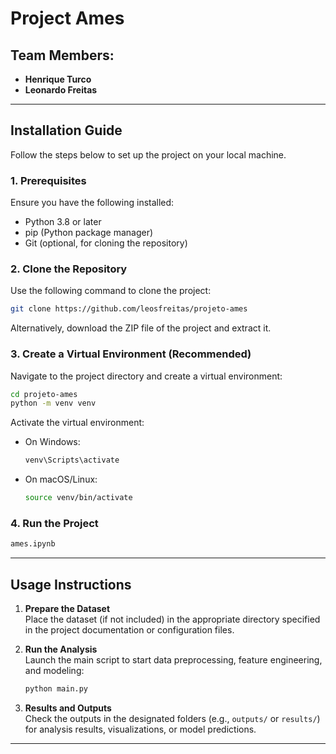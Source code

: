 # Project Ames

## Team Members:
- **Henrique Turco**  
- **Leonardo Freitas**

---

## Installation Guide

Follow the steps below to set up the project on your local machine.

### 1. Prerequisites
Ensure you have the following installed:
- Python 3.8 or later
- pip (Python package manager)
- Git (optional, for cloning the repository)

### 2. Clone the Repository
Use the following command to clone the project:

```bash
git clone https://github.com/leosfreitas/projeto-ames
```

Alternatively, download the ZIP file of the project and extract it.

### 3. Create a Virtual Environment (Recommended)
Navigate to the project directory and create a virtual environment:

```bash
cd projeto-ames
python -m venv venv
```

Activate the virtual environment:
- On Windows:
  ```bash
  venv\Scripts\activate
  ```
- On macOS/Linux:
  ```bash
  source venv/bin/activate
  ```

### 4. Run the Project

```bash
ames.ipynb
```

---

## Usage Instructions

1. **Prepare the Dataset**  
   Place the dataset (if not included) in the appropriate directory specified in the project documentation or configuration files.

2. **Run the Analysis**  
   Launch the main script to start data preprocessing, feature engineering, and modeling:
   ```bash
   python main.py
   ```

3. **Results and Outputs**  
   Check the outputs in the designated folders (e.g., `outputs/` or `results/`) for analysis results, visualizations, or model predictions.

---

